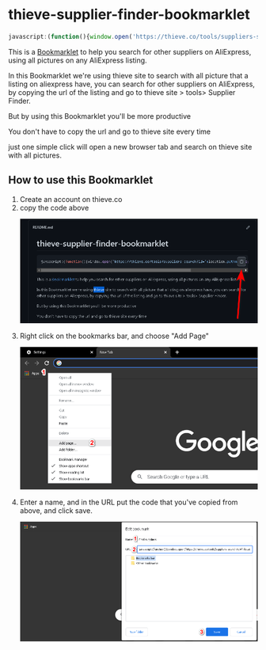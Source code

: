 # thieve-supplier-finder-bookmarklet

```javascript
javascript:(function(){window.open('https://thieve.co/tools/suppliers-search?id='+location.pathname.split(".")[0].split("/").pop());})()
```
This is a <a href="http://en.wikipedia.org/wiki/Bookmarklet">Bookmarklet</a> to help you search for other suppliers on AliExpress, using all pictures on any AliExpress listing.

In this Bookmarklet we're using thieve site to search with all picture that a listing on aliexpress have, you can search for other suppliers on AliExpress, by copying the url of the listing and go to thieve site > tools> Supplier Finder.

But by using this Bookmarklet you'll be more productive

You don't have to copy the url and go to thieve site every time

just one simple click will open a new browser tab and search on thieve site with all pictures.

<h2>How to use this Bookmarklet</h2>

<ol>
  <li>Create an account on thieve.co</li>
  <li>copy the code above 
  </li>
  
  !["Screenshot of how to copy the code from above"](Step_2.png)
  
  <li>Right click on the bookmarks bar, and choose "Add Page"
    
   !["Screenshot of how to add a Bookmarklet to chrome browser"](Step_3.png)
    
  </li>
 
  <li>Enter a name, and in the URL put the code that you've copied from above, and click save.
    
  !["Screenshot of adding a site to chrome bookmarks bar"](Step_4.png)
    
  </li>
    
</ol>

